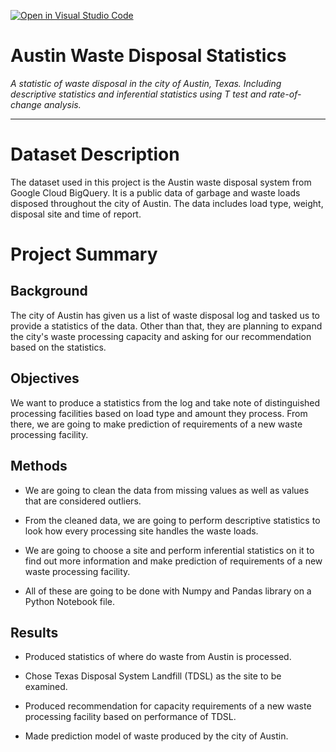 [![Open in Visual Studio Code](https://classroom.github.com/assets/open-in-vscode-c66648af7eb3fe8bc4f294546bfd86ef473780cde1dea487d3c4ff354943c9ae.svg)](https://classroom.github.com/online_ide?assignment_repo_id=8212453&assignment_repo_type=AssignmentRepo)
# Austin Waste Disposal Statistics

_A statistic of waste disposal in the city of Austin, Texas. Including descriptive statistics and inferential statistics using T test and rate-of-change analysis._

---

# Dataset Description

The dataset used in this project is the Austin waste disposal system from Google Cloud BigQuery. It is a public data of garbage and waste loads disposed throughout the city of Austin. The data includes load type, weight, disposal site and time of report.

# Project Summary

## Background

The city of Austin has given us a list of waste disposal log and tasked us to provide a statistics of the data. Other than that, they are planning to expand the city's waste processing capacity and asking for our recommendation based on the statistics.

## Objectives

We want to produce a statistics from the log and take note of distinguished processing facilities based on load type and amount they process. From there, we are going to make prediction of requirements of a new waste processing facility.

## Methods

- We are going to clean the data from missing values as well as values that are considered outliers.

- From the cleaned data, we are going to perform descriptive statistics to look how every processing site handles the waste loads.

- We are going to choose a site and perform inferential statistics on it to find out more information and make prediction of requirements of a new waste processing facility.

- All of these are going to be done with Numpy and Pandas library on a Python Notebook file.

## Results

- Produced statistics of where do waste from Austin is processed.

- Chose Texas Disposal System Landfill (TDSL) as the site to be examined.

- Produced recommendation for capacity requirements of a new waste processing facility based on performance of TDSL.

- Made prediction model of waste produced by the city of Austin.

